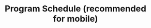 ---
layout: post
title: Program Schedule (recommended for mobile)
category: program
link: https://msa.press.jhu.edu/conferences/msa17/assets/MSA17FinalProgram.pdf
---